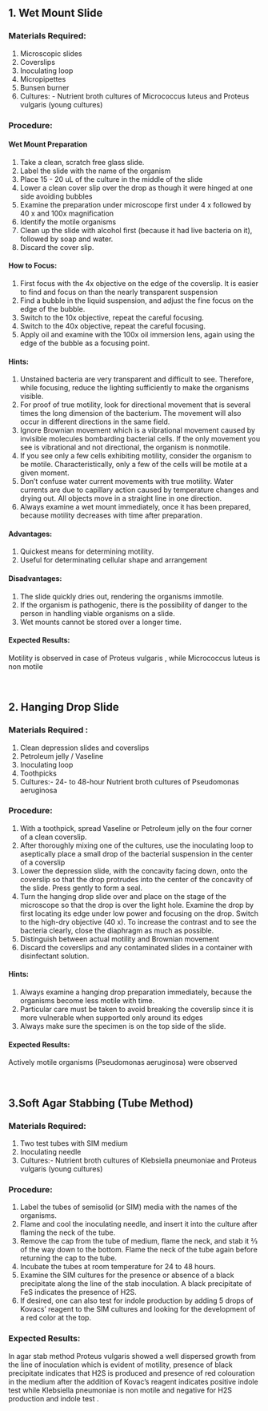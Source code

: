 ## 1. Wet Mount Slide
 
### Materials Required:
1. Microscopic slides
2. Coverslips
3. Inoculating loop
4. Micropipettes
5. Bunsen burner
6. Cultures: - Nutrient broth cultures of Micrococcus luteus and Proteus vulgaris (young cultures)
 
### Procedure:
 
#### Wet Mount Preparation
 
1. Take a clean, scratch free glass slide.
2. Label the slide with the name of the organism
3. Place 15 - 20 uL of the culture in the middle of the slide
4. Lower a clean cover slip over the drop as though it were hinged at one side avoiding bubbles
5. Examine the preparation under microscope first under 4 x followed by 40 x and 100x magnification
6. Identify the motile organisms
7. Clean up the slide with alcohol first (because it had live bacteria on it), followed by soap and water.
8. Discard the cover slip.
 
#### How to Focus:
1. First focus with the 4x objective on the edge of the coverslip. It is easier to find and focus on than the nearly transparent suspension
2. Find a bubble in the liquid suspension, and adjust the fine focus on the edge of the bubble.
3. Switch to the 10x objective, repeat the careful focusing.
4. Switch to the 40x objective, repeat the careful focusing. 
5. Apply oil and examine with the 100x oil immersion lens, again using the edge of the bubble as a focusing point.

#### Hints:
1. Unstained bacteria are very transparent and difficult to see. Therefore, while focusing, reduce the lighting sufficiently to make the organisms visible. 
2. For proof of true motility, look for directional movement that is several times the long dimension of the bacterium. The movement will also occur in different directions in the same field.
3. Ignore Brownian movement which is a vibrational movement caused by invisible molecules bombarding bacterial cells. If the only movement you see is vibrational and not directional, the organism is nonmotile.
4. If you see only a few cells exhibiting motility, consider the organism to be motile. Characteristically, only a few of the cells will be motile at a given moment.
5. Don’t confuse water current movements with true motility. Water currents are due to capillary action caused by temperature changes and drying out. All objects move in a straight line in one direction.
6. Always examine a wet mount immediately, once it has been prepared, because motility decreases with time after preparation.
 
#### Advantages:
1. Quickest means for determining motility.
2. Useful for determinating cellular shape and arrangement
 
#### Disadvantages:
1. The slide quickly dries out, rendering the organisms immotile.
2. If the organism is pathogenic, there is the possibility of danger to the person in handling viable organisms on a slide.
3. Wet mounts cannot be stored over a longer time.
 
#### Expected Results:
Motility is observed in case of Proteus vulgaris , while Micrococcus luteus is non motile


&nbsp;

## 2. Hanging Drop Slide
 
### Materials Required :
1. Clean depression slides and coverslips
2. Petroleum jelly / Vaseline
3. Inoculating loop
4. Toothpicks
5. Cultures:- 24- to 48-hour Nutrient broth cultures of Pseudomonas aeruginosa
 
### Procedure:
1. With a toothpick, spread Vaseline or Petroleum jelly on the four corner of a clean coverslip.
2. After thoroughly mixing one of the cultures, use the inoculating loop to aseptically place a small drop of the bacterial suspension in the center of a coverslip
3. Lower the depression slide, with the concavity facing down, onto the coverslip so that the drop protrudes into the center of the concavity of the slide. Press gently to form a seal.
4. Turn the hanging drop slide over and place on the stage of the microscope so that the drop is over the light hole. Examine the drop by first locating its edge under low power and focusing on the drop. Switch to the high-dry objective (40 x). To increase the contrast and to see the bacteria clearly, close the diaphragm as much as possible.
5. Distinguish between actual motility and Brownian movement
6. Discard the coverslips and any contaminated slides in a container with disinfectant solution.

#### Hints:
1. Always examine a hanging drop preparation immediately, because the organisms become less motile with time.
2. Particular care must be taken to avoid breaking the coverslip since it is more vulnerable when supported only around its edges
3. Always make sure the specimen is on the top side of the slide.
 
#### Expected Results:
Actively motile organisms (Pseudomonas aeruginosa) were observed

&nbsp;

## 3.Soft Agar Stabbing (Tube Method)
 
### Materials Required:
1. Two test tubes with SIM medium
2. Inoculating needle
3. Cultures:- Nutrient broth cultures of Klebsiella pneumoniae and Proteus vulgaris (young cultures)
 
### Procedure:
1. Label the tubes of semisolid (or SIM) media with the names of the organisms.
2. Flame and cool the inoculating needle, and insert it into the culture after flaming the neck of the tube.
3. Remove the cap from the tube of medium, flame the neck, and stab it 2⁄3 of the way down to the bottom. Flame the neck of the tube again before returning the cap to the tube.
4. Incubate the tubes at room temperature for 24 to 48 hours.
5. Examine the SIM cultures for the presence or absence of a black precipitate along the line of the stab inoculation. A black precipitate of FeS indicates the presence of H2S.
6. If desired, one can also test for indole production by adding 5 drops of Kovacs’ reagent to the SIM cultures and looking for the development of a red color at the top.

### Expected Results:
In agar stab method Proteus vulgaris showed a well dispersed growth from the line of inoculation which is evident of motility, presence of black precipitate indicates that H2S is produced and presence of red colouration in the medium after the addition of Kovac’s reagent indicates positive indole test while Klebsiella pneumoniae is non motile and negative for H2S production and indole test .

